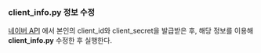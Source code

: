 ### client_info.py 정보 수정
[네이버 API](https://developers.naver.com/products/service-api/datalab/datalab.md) 에서 본인의 client_id와 client_secret을 발급받은 후, 해당 정보를 이용해<br>
**client_info.py** 수정한 후 실행한다.<br>
